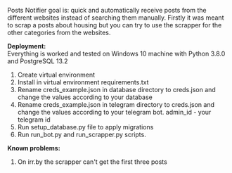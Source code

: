 Posts Notifier goal is: quick and automatically receive posts from the different websites instead of searching them manually.
Firstly it was meant to scrap a posts about housing but you can try to use the scrapper for the other categories from the websites.


**Deployment:**<br />
Everything is worked and tested on Windows 10 machine with Python 3.8.0 and PostgreSQL 13.2
1. Create virtual environment
2. Install in virtual environment requirements.txt
3. Rename creds_example.json in database directory to creds.json and change the values according to your database
4. Rename creds_example.json in telegram directory to creds.json and change the values according to your telegram bot. admin_id - your telegram id
5. Run setup_database.py file to apply migrations
6. Run run_bot.py and run_scrapper.py scripts.


**Known problems:**<br />
1. On irr.by the scrapper can't get the first three posts